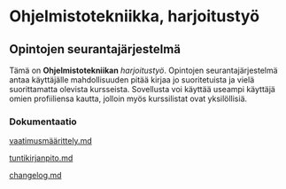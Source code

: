 # Ohjelmistotekniikka, harjoitustyö

## Opintojen seurantajärjestelmä


Tämä on **Ohjelmistotekniikan** *harjoitustyö*. Opintojen seurantajärjestelmä antaa käyttäjälle mahdollisuuden pitää kirjaa jo suoritetuista ja vielä suorittamatta olevista kursseista. Sovellusta voi käyttää useampi käyttäjä omien profiiliensa kautta, jolloin myös kurssilistat ovat yksilöllisiä.


### Dokumentaatio


[vaatimusmäärittely.md](https://github.com/eevis1/ot-harjoitustyo2022/blob/master/dokumentaatio/vaatimusmaarittely.md)

[tuntikirjanpito.md](https://github.com/eevis1/ot-harjoitustyo2022/blob/master/dokumentaatio/tuntikirjanpito.md)

[changelog.md](https://github.com/eevis1/ot-harjoitustyo2022/blob/master/dokumentaatio/changelog.md)



